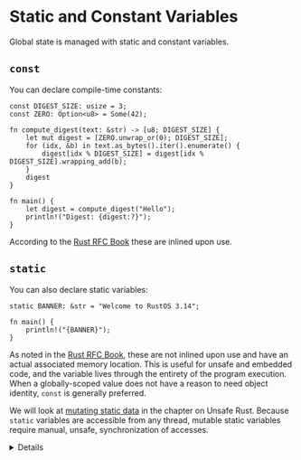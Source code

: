 # Static and Constant Variables

Global state is managed with static and constant variables.

## `const`

You can declare compile-time constants:

```rust,editable
const DIGEST_SIZE: usize = 3;
const ZERO: Option<u8> = Some(42);

fn compute_digest(text: &str) -> [u8; DIGEST_SIZE] {
    let mut digest = [ZERO.unwrap_or(0); DIGEST_SIZE];
    for (idx, &b) in text.as_bytes().iter().enumerate() {
        digest[idx % DIGEST_SIZE] = digest[idx % DIGEST_SIZE].wrapping_add(b);
    }
    digest
}

fn main() {
    let digest = compute_digest("Hello");
    println!("Digest: {digest:?}");
}
```

According to the [Rust RFC Book][1] these are inlined upon use.

## `static`

You can also declare static variables:

```rust,editable
static BANNER: &str = "Welcome to RustOS 3.14";

fn main() {
    println!("{BANNER}");
}
```

As noted in the [Rust RFC Book][1], these are not inlined upon use and have an actual associated memory location.  This is useful for unsafe and embedded code, and the variable lives through the entirety of the program execution.
When a globally-scoped value does not have a reason to need object identity, `const` is generally preferred.


We will look at [mutating static data](../unsafe/mutable-static-variables.md) in the chapter on Unsafe Rust.
Because `static` variables are accessible from any thread, mutable static variables require manual, unsafe, synchronization of accesses.

<details>

* Mention that `const` behaves semantically similar to C++'s `constexpr`.
* `static`, on the other hand, is much more similar to a `const` or mutable global variable in C++.
* `static` provides object identity: an address in memory and state as required by types with interior mutability such as `Mutex<T>`.
* It isn't super common that one would need a runtime evaluated constant, but it is helpful and safer than using a static.

</details>

[1]: https://rust-lang.github.io/rfcs/0246-const-vs-static.html
